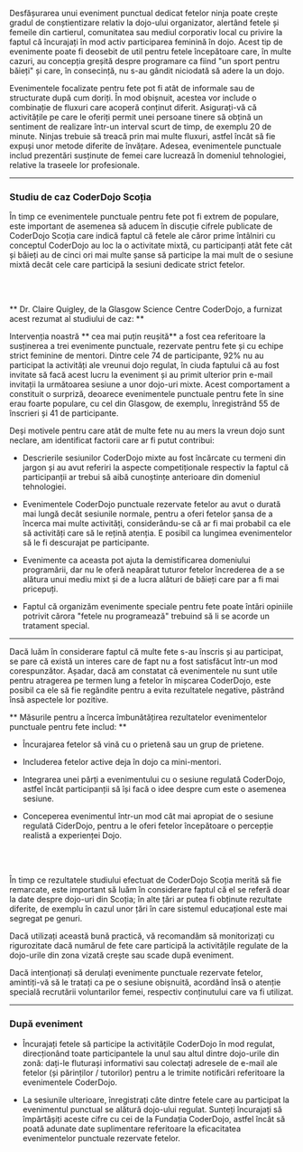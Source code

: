 Desfășurarea unui eveniment punctual dedicat fetelor ninja poate crește gradul de conștientizare relativ la dojo-ului organizator, alertând fetele și femeile din cartierul, comunitatea sau mediul corporativ local cu privire la faptul că încurajați în mod activ participarea feminină în dojo. Acest tip de evenimente poate fi deosebit de util pentru fetele începătoare care, în multe cazuri, au concepția greșită despre programare ca fiind "un sport pentru băieți" și care, în consecință, nu s-au gândit niciodată să adere la un dojo.

Evenimentele focalizate pentru fete pot fi atât de informale sau de structurate după cum doriți. În mod obișnuit, acestea vor include o combinație de fluxuri care acoperă conținut diferit. Asigurați-vă că activitățile pe care le oferiți permit unei persoane tinere să obțină un sentiment de realizare într-un interval scurt de timp, de exemplu 20 de minute. Ninjas trebuie să treacă prin mai multe fluxuri, astfel încât să fie expuși unor metode diferite de învățare. Adesea, evenimentele punctuale includ prezentări susținute de femei care lucrează în domeniul tehnologiei, relative la traseele lor profesionale.

  
___

### Studiu de caz CoderDojo Scoția

În timp ce evenimentele punctuale pentru fete pot fi extrem de populare, este important de asemenea să aducem în discuție cifrele publicate de CoderDojo Scoția care indică faptul că fetele ale căror prime întâlniri cu conceptul CoderDojo au loc la o activitate mixtă, cu participanți atât fete cât și băieți au de cinci ori mai multe șanse să participe la mai mult de o sesiune mixtă decât cele care participă la sesiuni dedicate strict fetelor.

<br><br/>

** Dr. Claire Quigley, de la Glasgow Science Centre CoderDojo, a furnizat acest rezumat al studiului de caz: **

Intervenția noastră ** cea mai puțin reușită** a fost cea referitoare la susținerea a trei evenimente punctuale, rezervate pentru fete și cu echipe strict feminine de mentori. Dintre cele 74 de participante, 92% nu au participat la activități ale vreunui dojo regulat, în ciuda faptului că au fost invitate să facă acest lucru la eveniment și au primit ulterior prin e-mail invitații la următoarea sesiune a unor dojo-uri mixte. Acest comportament a constituit o surpriză, deoarece evenimentele punctuale pentru fete în sine erau foarte populare, cu cel din Glasgow, de exemplu, înregistrând 55 de înscrieri și 41 de participante.


Deși motivele pentru care atât de multe fete nu au mers la vreun dojo sunt neclare, am identificat factorii care ar fi putut contribui:

* Descrierile sesiunilor CoderDojo mixte au fost încărcate cu termeni din jargon și  au avut referiri la aspecte competiționale respectiv la faptul că participanții ar trebui să aibă cunoștințe anterioare din domeniul tehnologiei.

* Evenimentele CoderDojo punctuale rezervate fetelor au avut o durată mai lungă decât sesiunile normale, pentru a oferi fetelor șansa de a încerca mai multe activități, considerându-se că ar fi mai probabil ca ele să activități care să le rețină atenția. E posibil ca lungimea evenimentelor să le fi descurajat pe participante.

* Evenimente ca aceasta pot ajuta la demistificarea domeniului programării, dar nu le oferă neapărat tuturor fetelor încrederea de a se alătura unui mediu mixt și de a lucra alături de băieți care par a fi mai pricepuți.

* Faptul că organizăm evenimente speciale pentru fete poate întări opiniile potrivit cărora "fetele nu programează" trebuind să li se acorde un tratament special.
___
Dacă luăm în considerare faptul că multe fete s-au înscris și au participat, se pare că există un interes care de fapt nu a fost satisfăcut într-un mod corespunzător. Așadar, dacă am constatat că evenimentele nu sunt utile pentru atragerea pe termen lung a fetelor în mișcarea CoderDojo, este posibil ca ele să fie regândite pentru a evita rezultatele negative, păstrând însă aspectele lor pozitive.

** Măsurile pentru a încerca îmbunătățirea rezultatelor evenimentelor punctuale pentru fete includ: **

* Încurajarea fetelor să vină cu o prietenă sau un grup de prietene.

* Includerea fetelor active deja în dojo ca  mini-mentori.

* Integrarea unei părți a evenimentului cu o sesiune regulată CoderDojo, astfel încât participanții să își facă o idee despre cum este o asemenea sesiune.

* Conceperea evenimentul într-un mod cât mai apropiat de o sesiune regulată CiderDojo, pentru a le oferi fetelor începătoare o percepție realistă a experienței Dojo.

<br> <br/>

În timp ce rezultatele studiului efectuat de CoderDojo Scoția merită să fie remarcate, este important să luăm în considerare faptul că el se referă doar la date despre dojo-uri din Scoția; în alte țări ar putea fi obținute rezultate diferite, de exemplu în cazul unor țări în care sistemul educațional este mai segregat pe genuri.

Dacă utilizați această bună practică, vă recomandăm să monitorizați cu rigurozitate dacă numărul de fete care participă la activitățile regulate de la dojo-urile din zona vizată crește sau scade după eveniment.


Dacă intenționați să derulați evenimente punctuale rezervate fetelor, amintiți-vă să le tratați ca pe o sesiune obișnuită, acordând însă o atenție specială recrutării voluntarilor femei, respectiv conținutului care va fi utilizat.

____
### După eveniment

* Încurajați fetele să participe la activitățile CoderDojo în mod regulat, direcționând toate participantele la unul sau altul dintre dojo-urile din zonă: dați-le fluturași informativi sau colectați adresele de e-mail ale fetelor (și părinților / tutorilor) pentru a le trimite notificări referitoare la evenimentele CoderDojo.

* La sesiunile ulterioare, înregistrați câte dintre fetele care au participat la evenimentul punctual se alătură dojo-ului regulat. Sunteți încurajați să împărtășiți aceste cifre cu cei de la Fundația CoderDojo, astfel încât să poată adunate date suplimentare referitoare la eficacitatea evenimentelor punctuale rezervate fetelor.